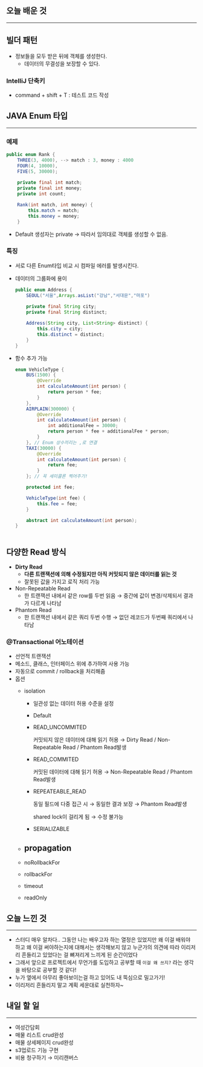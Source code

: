 ## 오늘 배운 것

---

## 빌더 패턴

- 정보들을 모두 받은 뒤에 객체를 생성한다.
    - 데이터의 무결성을 보장할 수 있다.

### IntelliJ 단축키

- command + shift + T : 테스트 코드 작성

## JAVA Enum 타입

---

### 예제

```java
public enum Rank {
	THREE(3, 4000), --> match : 3, money : 4000
	FOUR(4, 10000),
	FIVE(5, 30000);
	
	private final int match;
	private final int money;
	private int count;

	Rank(int match, int money) {
		this.match = match;
		this.money = money;
	}
```

- Default 생성자는 private → 따라서 임의대로 객체를 생성할 수 없음.

### 특징

- 서로 다른 Enum타입 비교 시 컴파일 에러를 발생시킨다.
- 데이터의 그룹화에 용이
    
    ```java
    public enum Address {
    	SEOUL("서울",Arrays.asList("강남","서대문","마포")
    	
    	private final String city;
    	private final String distinct;
    
    	Address(String city, List<String> distinct) {
    		this.city = city;
    		this.distinct = distinct;
    	}
    }
    ```
    
- 함수 추가 가능
    
    ```java
    enum VehicleType {
    	BUS(1500) {
    		@Override
    		int calculateAmount(int person) {
    			return person * fee;
    		}
    	},
    	AIRPLAIN(300000) {
    		@Override
    		int calculateAmount(int person) {
    			int additionalFee = 30000;
    			return person * fee + additionalFee * person;
    		}
    	}, // Enum 상수끼리는 ,로 연결
    	TAXI(30000) {
    		@Override
    		int calculateAmount(int person) {
    			return fee;
    		}
    	}; // 꼭 세미콜론 찍어주기!
    
    	protected int fee;
    
    	VehicleType(int fee) {
    		this.fee = fee;
    	}
    
    	abstract int calculateAmount(int person);
    }
    	
    ```
    

## 다양한 Read 방식

- **Dirty Read**
    - **다른 트랜잭션에 의해 수정됬지만 아직 커밋되지 않은 데이터를 읽는 것**
    - 잘못된 값을 가지고 로직 처리 가능
- Non-Repeatable Read
    - 한 트랜잭션 내에서 같은 row를 두번 읽음 → 중간에 값이 변경/삭제되서 결과가 다르게 나타남
- Phantom Read
    - 한 트랜잭션 내에서 같은 쿼리 두번 수행 → 없던 레코드가 두번째 쿼리에서 나타남

### @Transactional 어노테이션

- 선언적 트랜잭션
- 메소드, 클래스, 인터페이스 위에 추가하여 사용 가능
- 자동으로 commit / rollback을 처리해줌
- 옵션
    - isolation
        - 일관성 없는 데이터 허용 수준을 설정
        - Default
        - READ_UNCOMMITED
            
            커밋되지 않은 데이터에 대해 읽기 허용 → Dirty Read / Non-Repeatable Read / Phantom Read발생
            
        - READ_COMMITED
            
            커밋된 데이터에 대해 읽기 허용 → Non-Repeatable Read / Phantom Read발생
            
        - REPEATEABLE_READ
            
            동일 필드에 다중 접근 시 → 동일한 결과 보장 → Phantom Read발생
            
            shared lock이 걸리게 됨 → 수정 불가능
            
        - SERIALIZABLE
            
            
    - propagation
        - 
    - noRollbackFor
    - rollbackFor
    - timeout
    - readOnly

## 오늘 느낀 것

---

- 스터디 매우 알차다.. 그동안 나는 배우고자 하는 열정은 있었지만 왜 이걸 배워야 하고 왜 이걸 써야하는지에 대해서는 생각해보지 않고 누군가의 의견에 따라 이리저리 흔들리고 있었다는 걸 뼈져리게 느끼게 된 순간이었다
- 그래서 앞으로 프로젝트에서 무언가를 도입하고 공부할 때 `이걸 왜 쓰지?` 라는 생각을 바탕으로 공부할 것 같다!
- 누가 옆에서 아무리 좋아보이는걸 하고 있어도 내 뚝심으로 밀고가기!
- 이리저리 흔들리지 말고 계획 세운대로 실천하자~

## 내일 할 일

---

- 여성간담회
- 매물 리스트 crud완성
- 매물 상세페이지 crud완성
- s3업로드 기능 구현
- 비용 청구하기 → 미리캔버스